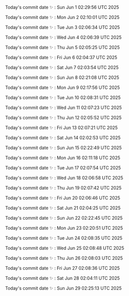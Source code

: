 Today's commit date ✨ : Sun Jun 1 02:29:56 UTC 2025 

Today's commit date ✨ : Mon Jun 2 02:10:01 UTC 2025 

Today's commit date ✨ : Tue Jun 3 02:06:34 UTC 2025 

Today's commit date ✨ : Wed Jun 4 02:06:39 UTC 2025 

Today's commit date ✨ : Thu Jun 5 02:05:25 UTC 2025 

Today's commit date ✨ : Fri Jun 6 02:04:37 UTC 2025 

Today's commit date ✨ : Sat Jun 7 02:03:54 UTC 2025 

Today's commit date ✨ : Sun Jun 8 02:21:08 UTC 2025 

Today's commit date ✨ : Mon Jun 9 02:17:56 UTC 2025 

Today's commit date ✨ : Tue Jun 10 02:08:31 UTC 2025 

Today's commit date ✨ : Wed Jun 11 02:07:23 UTC 2025 

Today's commit date ✨ : Thu Jun 12 02:05:52 UTC 2025 

Today's commit date ✨ : Fri Jun 13 02:07:21 UTC 2025 

Today's commit date ✨ : Sat Jun 14 02:02:53 UTC 2025 

Today's commit date ✨ : Sun Jun 15 02:22:49 UTC 2025 

Today's commit date ✨ : Mon Jun 16 02:11:18 UTC 2025 

Today's commit date ✨ : Tue Jun 17 02:07:54 UTC 2025 

Today's commit date ✨ : Wed Jun 18 02:06:58 UTC 2025 

Today's commit date ✨ : Thu Jun 19 02:07:42 UTC 2025 

Today's commit date ✨ : Fri Jun 20 02:06:46 UTC 2025 

Today's commit date ✨ : Sat Jun 21 02:04:25 UTC 2025 

Today's commit date ✨ : Sun Jun 22 02:22:45 UTC 2025 

Today's commit date ✨ : Mon Jun 23 02:20:51 UTC 2025 

Today's commit date ✨ : Tue Jun 24 02:08:35 UTC 2025 

Today's commit date ✨ : Wed Jun 25 02:08:48 UTC 2025 

Today's commit date ✨ : Thu Jun 26 02:08:03 UTC 2025 

Today's commit date ✨ : Fri Jun 27 02:08:36 UTC 2025 

Today's commit date ✨ : Sat Jun 28 02:04:11 UTC 2025 

Today's commit date ✨ : Sun Jun 29 02:25:13 UTC 2025 

